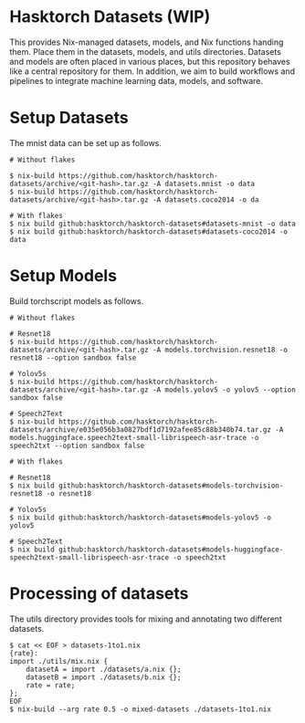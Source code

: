 # Hasktorch Datasets (WIP)

This provides Nix-managed datasets, models, and Nix functions handing them.
Place them in the datasets, models, and utils directories.
Datasets and models are often placed in various places, but this repository behaves like a central repository for them.
In addition, we aim to build workflows and pipelines to integrate machine learning data, models, and software.

# Setup Datasets

The mnist data can be set up as follows.

```shell
# Without flakes

$ nix-build https://github.com/hasktorch/hasktorch-datasets/archive/<git-hash>.tar.gz -A datasets.mnist -o data
$ nix-build https://github.com/hasktorch/hasktorch-datasets/archive/<git-hash>.tar.gz -A datasets.coco2014 -o da

# With flakes
$ nix build github:hasktorch/hasktorch-datasets#datasets-mnist -o data
$ nix build github:hasktorch/hasktorch-datasets#datasets-coco2014 -o data
```

# Setup Models

Build torchscript models as follows.

```shell
# Without flakes

# Resnet18
$ nix-build https://github.com/hasktorch/hasktorch-datasets/archive/<git-hash>.tar.gz -A models.torchvision.resnet18 -o resnet18 --option sandbox false

# Yolov5s
$ nix-build https://github.com/hasktorch/hasktorch-datasets/archive/<git-hash>.tar.gz -A models.yolov5 -o yolov5 --option sandbox false

# Speech2Text
$ nix-build https://github.com/hasktorch/hasktorch-datasets/archive/e035e056b3a0827bdf1d7192afee85c88b340b74.tar.gz -A models.huggingface.speech2text-small-librispeech-asr-trace -o speech2txt --option sandbox false

# With flakes

# Resnet18
$ nix build github:hasktorch/hasktorch-datasets#models-torchvision-resnet18 -o resnet18

# Yolov5s
$ nix build github:hasktorch/hasktorch-datasets#models-yolov5 -o yolov5

# Speech2Text
$ nix build github:hasktorch/hasktorch-datasets#models-huggingface-speech2text-small-librispeech-asr-trace -o speech2txt
```

# Processing of datasets

The utils directory provides tools for mixing and annotating two different datasets.

```shell
$ cat << EOF > datasets-1to1.nix
{rate}:
import ./utils/mix.nix {
    datasetA = import ./datasets/a.nix {};
    datasetB = import ./datasets/b.nix {};
    rate = rate;
};
EOF
$ nix-build --arg rate 0.5 -o mixed-datasets ./datasets-1to1.nix
```
